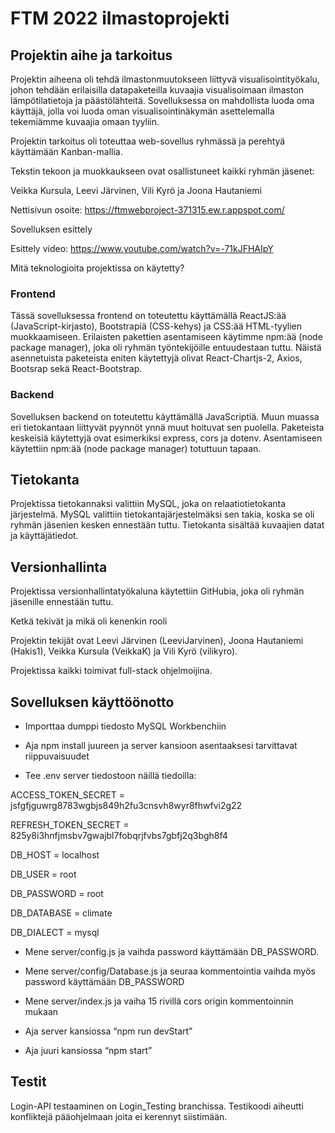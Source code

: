 
# FTM 2022 ilmastoprojekti 

## Projektin aihe ja tarkoitus 

Projektin aiheena oli tehdä ilmastonmuutokseen liittyvä visualisointityökalu, johon tehdään erilaisilla datapaketeilla kuvaajia visualisoimaan ilmaston lämpötilatietoja ja päästölähteitä. Sovelluksessa on mahdollista luoda oma käyttäjä, jolla voi luoda oman visualisointinäkymän asettelemalla tekemiämme kuvaajia omaan tyyliin. 

Projektin tarkoitus oli toteuttaa web-sovellus ryhmässä ja perehtyä käyttämään Kanban-mallia. 

Tekstin tekoon ja muokkaukseen ovat osallistuneet kaikki ryhmän jäsenet: 

Veikka Kursula, Leevi Järvinen, Vili Kyrö ja Joona Hautaniemi 

Nettisivun osoite: https://ftmwebproject-371315.ew.r.appspot.com/ 

Sovelluksen esittely 

Esittely video: https://www.youtube.com/watch?v=-71kJFHAIpY 

Mitä teknologioita projektissa on käytetty? 

### Frontend 

Tässä sovelluksessa frontend on toteutettu käyttämällä ReactJS:ää (JavaScript-kirjasto), Bootstrapiä (CSS-kehys) ja CSS:ää HTML-tyylien muokkaamiseen. Erilaisten pakettien asentamiseen käytimme npm:ää (node package manager), joka oli ryhmän työntekijöille entuudestaan tuttu. Näistä asennetuista paketeista eniten käytettyjä olivat React-Chartjs-2, Axios, Bootsrap sekä React-Bootstrap. 

 

### Backend 

Sovelluksen backend on toteutettu käyttämällä JavaScriptiä. Muun muassa eri tietokantaan liittyvät pyynnöt ynnä muut hoituvat sen puolella. Paketeista keskeisiä käytettyjä ovat esimerkiksi express, cors ja dotenv. Asentamiseen käytettiin npm:ää (node package manager) totuttuun tapaan. 

 

## Tietokanta 

Projektissa tietokannaksi valittiin MySQL, joka on relaatiotietokanta järjestelmä. MySQL valittiin tietokantajärjestelmäksi sen takia, koska se oli ryhmän jäsenien kesken ennestään tuttu. Tietokanta sisältää kuvaajien datat ja käyttäjätiedot. 

## Versionhallinta 

Projektissa versionhallintatyökaluna käytettiin GitHubia, joka oli ryhmän jäsenille ennestään tuttu. 

Ketkä tekivät ja mikä oli kenenkin rooli 

Projektin tekijät ovat Leevi Järvinen (LeeviJarvinen), Joona Hautaniemi (Hakis1), Veikka Kursula (VeikkaK) ja Vili Kyrö (vilikyro). 

Projektissa kaikki toimivat full-stack ohjelmoijina. 

## Sovelluksen käyttöönotto 

- Importtaa dumppi tiedosto MySQL Workbenchiin 

- Aja npm install juureen ja server kansioon asentaaksesi tarvittavat riippuvaisuudet 

- Tee .env server tiedostoon näillä tiedoilla: 

ACCESS_TOKEN_SECRET = jsfgfjguwrg8783wgbjs849h2fu3cnsvh8wyr8fhwfvi2g22 

REFRESH_TOKEN_SECRET = 825y8i3hnfjmsbv7gwajbl7fobqrjfvbs7gbfj2q3bgh8f4 

DB_HOST = localhost 

DB_USER = root 

DB_PASSWORD = root 

DB_DATABASE = climate 

DB_DIALECT = mysql 

- Mene server/config.js ja vaihda password käyttämään DB_PASSWORD. 

- Mene server/config/Database.js ja seuraa kommentointia vaihda myös password käyttämään DB_PASSWORD 

- Mene server/index.js ja vaiha 15 rivillä cors origin kommentoinnin mukaan 

- Aja server kansiossa “npm run devStart” 

- Aja juuri kansiossa “npm start” 

## Testit 

Login-API testaaminen on Login_Testing branchissa. Testikoodi aiheutti konfliktejä pääohjelmaan joita ei kerennyt siistimään. 
